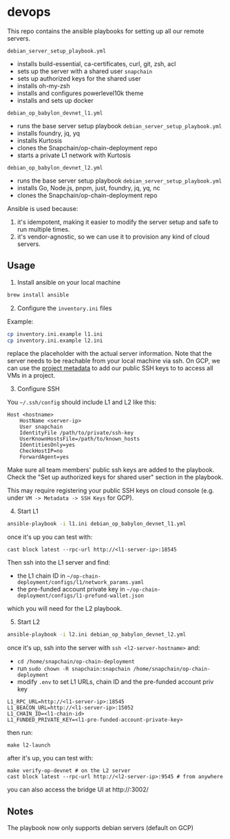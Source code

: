 # devops

This repo contains the ansible playbooks for setting up all our remote servers.

`debian_server_setup_playbook.yml`
- installs build-essential, ca-certificates, curl, git, zsh, acl
- sets up the server with a shared user `snapchain`
- sets up authorized keys for the shared user
- installs oh-my-zsh
- installs and configures powerlevel10k theme
- installs and sets up docker

`debian_op_babylon_devnet_l1.yml`
- runs the base server setup playbook `debian_server_setup_playbook.yml`
- installs foundry, jq, yq
- installs Kurtosis
- clones the Snapchain/op-chain-deployment repo
- starts a private L1 network with Kurtosis

`debian_op_babylon_devnet_l2.yml`
- runs the base server setup playbook `debian_server_setup_playbook.yml`
- installs Go, Node.js, pnpm, just, foundry, jq, yq, nc
- clones the Snapchain/op-chain-deployment repo

Ansible is used because:

1. it's idempotent, making it easier to modify the server setup and safe to run multiple times.
2. it's vendor-agnostic, so we can use it to provision any kind of cloud servers.

## Usage

1. Install ansible on your local machine

```bash
brew install ansible
```

2. Configure the `inventory.ini` files

Example:
```bash
cp inventory.ini.example l1.ini
cp inventory.ini.example l2.ini
```

replace the placeholder with the actual server information. Note that the server needs to be reachable from your local machine via ssh. On GCP, we can use the [project metadata](https://cloud.google.com/compute/docs/connect/add-ssh-keys#add_ssh_keys_to_project_metadata) to add our public SSH keys to to access all VMs in a project.

3. Configure SSH

You `~/.ssh/config` should include L1 and L2 like this:

```
Host <hostname>
    HostName <server-ip>
    User snapchain
    IdentityFile /path/to/private/ssh-key
    UserKnownHostsFile=/path/to/known_hosts
    IdentitiesOnly=yes
    CheckHostIP=no
    ForwardAgent=yes
```

Make sure all team members' public ssh keys are added to the playbook. Check the "Set up authorized keys for shared user" section in the playbook.

This may require registering your public SSH keys on cloud console (e.g. under `VM -> Metadata -> SSH Keys` for GCP).

4. Start L1

```bash
ansible-playbook -i l1.ini debian_op_babylon_devnet_l1.yml
```

once it's up you can test with:
```
cast block latest --rpc-url http://<l1-server-ip>:18545
```

Then ssh into the L1 server and find:
- the L1 chain ID in `~/op-chain-deployment/configs/l1/network_params.yaml`
- the pre-funded account private key in `~/op-chain-deployment/configs/l1-prefund-wallet.json`

which you will need for the L2 playbook.

5. Start L2

```bash
ansible-playbook -i l2.ini debian_op_babylon_devnet_l2.yml
```

once it's up, ssh into the server with `ssh <l2-server-hostname>` and:

- `cd /home/snapchain/op-chain-deployment`
- run `sudo chown -R snapchain:snapchain /home/snapchain/op-chain-deployment`
- modify `.env` to set L1 URLs, chain ID and the pre-funded account priv key
```
L1_RPC_URL=http://<l1-server-ip>:18545
L1_BEACON_URL=http://<l1-server-ip>:15052
L1_CHAIN_ID=<l1-chain-id>
L1_FUNDED_PRIVATE_KEY=<l1-pre-funded-account-private-key>
```

then run:
```
make l2-launch
```

after it's up, you can test with:
```
make verify-op-devnet # on the L2 server
cast block latest --rpc-url http://<l2-server-ip>:9545 # from anywhere
```

you can also access the bridge UI at http://<l2-server-ip>:3002/

## Notes

The playbook now only supports debian servers (default on GCP)
